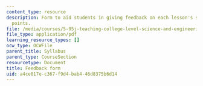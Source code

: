 ```yaml
---
content_type: resource
description: Form to aid students in giving feedback on each lesson's strong and weak
  points.
file: /media/courses/5-95j-teaching-college-level-science-and-engineering-spring-2009/a4ce017ec367f9d4bab446d8375b6d14_MIT5_95js09_res02.pdf
file_type: application/pdf
learning_resource_types: []
ocw_type: OCWFile
parent_title: Syllabus
parent_type: CourseSection
resourcetype: Document
title: Feedback form
uid: a4ce017e-c367-f9d4-bab4-46d8375b6d14
---
```

